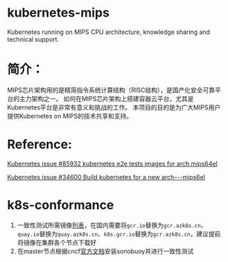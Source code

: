 # kubernetes-mips
Kubernetes running on MIPS CPU architecture, knowledge sharing and technical support.

# 简介：
MIPS芯片架构用的是精简指令系统计算结构（RISC结构），是国产化安全可靠平台的主力架构之一。 如何在MIPS芯片架构上搭建容器云平台，尤其是Kubernetes平台是非常有意义和挑战的工作。 本项目的目的是为广大MIPS用户提供Kubernetes on MIPS的技术共享和支持。

# Reference:
[Kubernetes issue #85932 kubernetes e2e tests images for arch mips64el](https://github.com/kubernetes/kubernetes/issues/85932)

[Kubernetes issue #34600 Build kubernetes for a new arch---mips6el](https://github.com/kubernetes/kubernetes/issues/34600)

# k8s-conformance
1. 一致性测试所需镜像[列表](k8s-conformance-images-list)，在国内需要将`gcr.io`替换为`gcr.azk8s.cn`、`quay.io`替换为`quay.azk8s.cn`、`k8s.gcr.io`替换为`gcr.azk8s.cn`，建议提前将镜像在集群各个节点下载好
2. 在master节点根据cncf[官方文档](https://github.com/cncf/k8s-conformance/blob/master/instructions.md)安装sonobuoy并进行一致性测试
